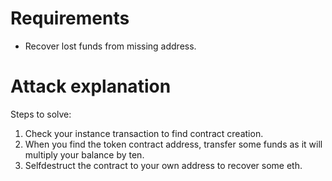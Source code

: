 # Requirements

- Recover lost funds from missing address.

# Attack explanation

Steps to solve:

1. Check your instance transaction to find contract creation.
2. When you find the token contract address, transfer some funds as it will multiply your balance by ten.
3. Selfdestruct the contract to your own address to recover some eth.
